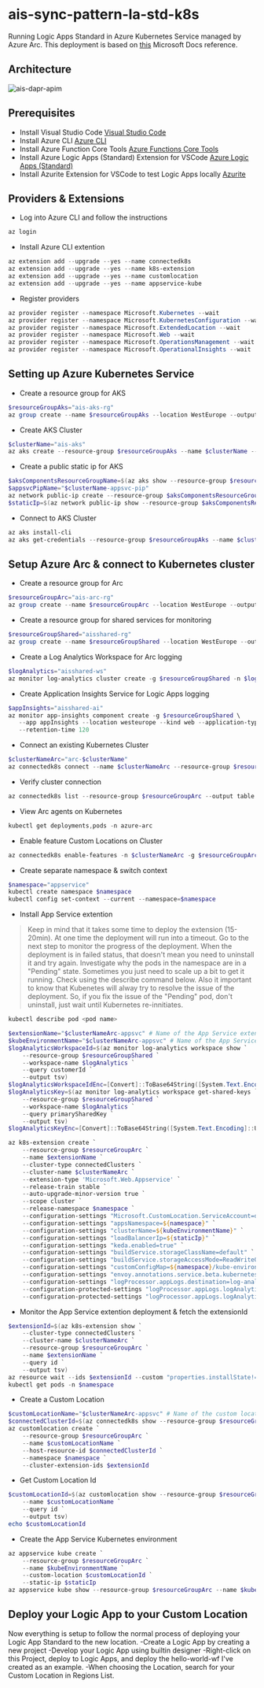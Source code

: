 # ais-sync-pattern-la-std-k8s

Running Logic Apps Standard in Azure Kubernetes Service managed by Azure Arc.
This deployment is based on [this](https://docs.microsoft.com/en-us/azure/app-service/manage-create-arc-environment?tabs=powershell#prerequisites) Microsoft Docs reference.

## Architecture

![ais-dapr-apim](docs/images/arch.png)

## Prerequisites

* Install Visual Studio Code [Visual Studio Code](https://code.visualstudio.com/download)
* Install Azure CLI [Azure CLI](https://docs.microsoft.com/nl-nl/cli/azure/install-azure-cli-windows?tabs=azure-cli)
* Install Azure Function Core Tools [Azure Functions Core Tools](https://github.com/Azure/azure-functions-core-tools)
* Install Azure Logic Apps (Standard) Extension for VSCode [Azure Logic Apps (Standard)](https://marketplace.visualstudio.com/items?itemName=ms-azuretools.vscode-azurelogicapps)
* Install Azurite Extension for VSCode to test Logic Apps locally [Azurite](https://marketplace.visualstudio.com/items?itemName=Azurite.azurite)

## Providers & Extensions

* Log into Azure CLI and follow the instructions

```ps1
az login
```

* Install Azure CLI extention

```ps1
az extension add --upgrade --yes --name connectedk8s
az extension add --upgrade --yes --name k8s-extension
az extension add --upgrade --yes --name customlocation
az extension add --upgrade --yes --name appservice-kube
```

* Register providers

```ps1
az provider register --namespace Microsoft.Kubernetes --wait
az provider register --namespace Microsoft.KubernetesConfiguration --wait
az provider register --namespace Microsoft.ExtendedLocation --wait
az provider register --namespace Microsoft.Web --wait
az provider register --namespace Microsoft.OperationsManagement --wait
az provider register --namespace Microsoft.OperationalInsights --wait
```

## Setting up Azure Kubernetes Service

* Create a resource group for AKS

```ps1
$resourceGroupAks="ais-aks-rg"
az group create --name $resourceGroupAks --location WestEurope --output table
```

* Create AKS Cluster

```ps1
$clusterName="ais-aks"
az aks create --resource-group $resourceGroupAks --name $clusterName --node-count 3 --enable-addons monitoring --generate-ssh-keys
```

* Create a public static ip for AKS

```ps1
$aksComponentsResourceGroupName=$(az aks show --resource-group $resourceGroupAks --name $clusterName --output tsv --query nodeResourceGroup)
$appsvcPipName="$clusterName-appsvc-pip"
az network public-ip create --resource-group $aksComponentsResourceGroupName --name $appsvcPipName --sku STANDARD
$staticIp=$(az network public-ip show --resource-group $aksComponentsResourceGroupName --name $appsvcPipName --output tsv --query ipAddress)
```

* Connect to AKS Cluster

```ps1
az aks install-cli
az aks get-credentials --resource-group $resourceGroupAks --name $clusterName
```

## Setup Azure Arc & connect to Kubernetes cluster

* Create a resource group for Arc

```ps1
$resourceGroupArc="ais-arc-rg"
az group create --name $resourceGroupArc --location WestEurope --output table
```

* Create a resource group for shared services for monitoring

```ps1
$resourceGroupShared="aisshared-rg"
az group create --name $resourceGroupShared --location WestEurope --output table
```

* Create a Log Analytics Workspace for Arc logging

```ps1
$logAnalytics="aisshared-ws"
az monitor log-analytics cluster create -g $resourceGroupShared -n $logAnalytics --sku-capacity 1000
```

* Create Application Insights Service for Logic Apps logging

```ps1
$appInsights="aisshared-ai"
az monitor app-insights component create -g $resourceGroupShared \
   --app appInsights --location westeurope --kind web --application-type web \
   --retention-time 120
```

* Connect an existing Kubernetes Cluster

```ps1
$clusterNameArc="arc-$clusterName"
az connectedk8s connect --name $clusterNameArc --resource-group $resourceGroupArc
```

* Verify cluster connection

```ps1
az connectedk8s list --resource-group $resourceGroupArc --output table
```

* View Arc agents on Kubernetes

```ps1
kubectl get deployments,pods -n azure-arc
```

* Enable feature Custom Locations on Cluster

```ps1
az connectedk8s enable-features -n $clusterNameArc -g $resourceGroupArc --features cluster-connect custom-locations
```

* Create separate namespace & switch context

```ps1
$namespace="appservice"
kubectl create namespace $namespace
kubectl config set-context --current --namespace=$namespace
```

* Install App Service extention

> Keep in mind that it takes some time to deploy the extension (15-20min). At one time the deployment will run into a timeout. Go to the next step to monitor the progress of the deployment. When the deployment is in failed status, that doesn't mean you need to uninstall it and try again. Investigate why the pods in the namespace are in a "Pending" state. Sometimes you just need to scale up a bit to get it running. Check using the describe command below. Also it important to know that Kubenetes will alway try to resolve the issue of the deployment. So, if you fix the issue of the "Pending" pod, don't uninstall, just wait until Kubernetes re-innitiates.

```ps1
kubectl describe pod <pod name>
```

```ps1
$extensionName="$clusterNameArc-appsvc" # Name of the App Service extension
$kubeEnvironmentName="$clusterNameArc-appsvc" # Name of the App Service Kubernetes environment resource
$logAnalyticsWorkspaceId=$(az monitor log-analytics workspace show `
    --resource-group $resourceGroupShared `
    --workspace-name $logAnalytics `
    --query customerId `
    --output tsv)
$logAnalyticsWorkspaceIdEnc=[Convert]::ToBase64String([System.Text.Encoding]::UTF8.GetBytes($logAnalyticsWorkspaceId))
$logAnalyticsKey=$(az monitor log-analytics workspace get-shared-keys `
    --resource-group $resourceGroupShared `
    --workspace-name $logAnalytics `
    --query primarySharedKey `
    --output tsv)
$logAnalyticsKeyEnc=[Convert]::ToBase64String([System.Text.Encoding]::UTF8.GetBytes($logAnalyticsKey))

az k8s-extension create `
    --resource-group $resourceGroupArc `
    --name $extensionName `
    --cluster-type connectedClusters `
    --cluster-name $clusterNameArc `
    --extension-type 'Microsoft.Web.Appservice' `
    --release-train stable `
    --auto-upgrade-minor-version true `
    --scope cluster `
    --release-namespace $namespace `
    --configuration-settings "Microsoft.CustomLocation.ServiceAccount=default" `
    --configuration-settings "appsNamespace=${namespace}" `
    --configuration-settings "clusterName=${kubeEnvironmentName}" `
    --configuration-settings "loadBalancerIp=${staticIp}" `
    --configuration-settings "keda.enabled=true" `
    --configuration-settings "buildService.storageClassName=default" `
    --configuration-settings "buildService.storageAccessMode=ReadWriteOnce" `
    --configuration-settings "customConfigMap=${namespace}/kube-environment-config" `
    --configuration-settings "envoy.annotations.service.beta.kubernetes.io/azure-load-balancer-resource-group=${resourceGroupAks}" `
    --configuration-settings "logProcessor.appLogs.destination=log-analytics" `
    --configuration-protected-settings "logProcessor.appLogs.logAnalyticsConfig.customerId=${logAnalyticsWorkspaceIdEnc}" `
    --configuration-protected-settings "logProcessor.appLogs.logAnalyticsConfig.sharedKey=${logAnalyticsKeyEnc}"
```

* Monitor the App Service extention deployment & fetch the extensionId

```ps1
$extensionId=$(az k8s-extension show `
    --cluster-type connectedClusters `
    --cluster-name $clusterNameArc `
    --resource-group $resourceGroupArc `
    --name $extensionName `
    --query id `
    --output tsv)
az resource wait --ids $extensionId --custom "properties.installState!='Pending'" --api-version "2020-07-01-preview"
kubectl get pods -n $namespace
```

* Create a Custom Location

```ps1
$customLocationName="$clusterNameArc-appsvc" # Name of the custom location
$connectedClusterId=$(az connectedk8s show --resource-group $resourceGroupArc --name $clusterNameArc --query id --output tsv)
az customlocation create `
    --resource-group $resourceGroupArc `
    --name $customLocationName `
    --host-resource-id $connectedClusterId `
    --namespace $namespace `
    --cluster-extension-ids $extensionId
```

* Get Custom Location Id

```ps1
$customLocationId=$(az customlocation show --resource-group $resourceGroupArc `
    --name $customLocationName `
    --query id `
    --output tsv)
echo $customLocationId
```

* Create the App Service Kubernetes environment

```ps1
az appservice kube create `
    --resource-group $resourceGroupArc `
    --name $kubeEnvironmentName `
    --custom-location $customLocationId `
    --static-ip $staticIp
az appservice kube show --resource-group $resourceGroupArc --name $kubeEnvironmentName
```

## Deploy your Logic App to your Custom Location

Now everything is setup to follow the normal process of deploying your Logic App Standard to the new location.
-Create a Logic App by creating a new project
-Develop your Logic App using builtin designer
-Right-click on this Project, deploy to Logic Apps, and deploy the hello-world-wf I've created as an example.
-When choosing the Location, search for your Custom Location in Regions List.
